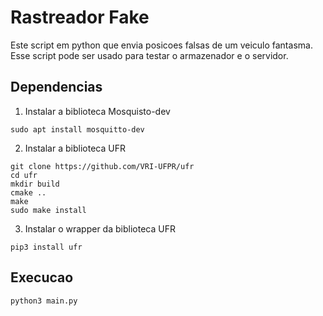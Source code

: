 # Rastreador Fake 

Este script em python que envia posicoes falsas de um veiculo fantasma. Esse script pode ser usado para testar o armazenador e o servidor.

## Dependencias

1. Instalar a biblioteca Mosquisto-dev
```
sudo apt install mosquitto-dev
```

2. Instalar a biblioteca UFR 
```
git clone https://github.com/VRI-UFPR/ufr
cd ufr
mkdir build
cmake ..
make
sudo make install
```

3. Instalar o wrapper da biblioteca UFR
```shell
pip3 install ufr
```

## Execucao

```
python3 main.py
```